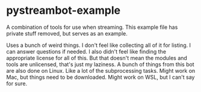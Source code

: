 # pystreambot-example
A combination of tools for use when streaming. This example file has private stuff removed, but serves as an example.

Uses a bunch of weird things. I don't feel like collecting all of it for listing. I can answer questions if needed.
I also didn't feel like finding the appropriate license for all of this. But that doesn't mean the modules and tools are unlicensed, that's just my laziness.
A bunch of things from this bot are also done on Linux. Like a lot of the subprocessing tasks. Might work on Mac, but things need to be downloaded. Might work on WSL, but I can't say for sure.
